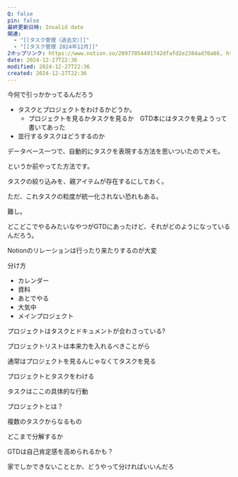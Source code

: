 ```yaml
---
Q: false
pin: false
最終更新日時: Invalid date
関連:
  - "[[タスク管理（過去文）]]"
  - "[[タスク管理 2024年12月]]"
2ホップリンク: https://www.notion.so/28977054491742dfafd2e2384ad70a66, https://www.notion.so/2d537d7c8e0a43f49f331c492bef06cb, https://www.notion.so/3056553b21e84163b3e0ad162d924b07, https://www.notion.so/37dc6fa32cfe48cdb6ee6c64ce354faa, https://www.notion.so/41422f4a03c24cf2a89d486bcfec9c4c, https://www.notion.so/82e3613c80b848eba1744b3b46afab38, https://www.notion.so/89f7cd78eeb4452f9a5433eb3dfb938e, https://www.notion.so/9a7f1d620a4a491e8f25962f156bf173, https://www.notion.so/a852849e626f4d4c94ecaf6a4d948e52, https://www.notion.so/ada28057937347ad9d67569c826c0d0e, https://www.notion.so/b916c6962c0045b6bea52d8153618b88, https://www.notion.so/cc7b28b1b1a243418417176fa0368377, https://www.notion.so/d7e58f47d072438bbfd016e453e04036, https://www.notion.so/e56fe12eb43448d2b5367dfcc53e046b,https://www.notion.so/696d76e19f9e4f70aca153c5f572fc95, https://www.notion.so/82e3613c80b848eba1744b3b46afab38, https://www.notion.so/89f7cd78eeb4452f9a5433eb3dfb938e, https://www.notion.so/a852849e626f4d4c94ecaf6a4d948e52, https://www.notion.so/cc7b28b1b1a243418417176fa0368377
date: 2024-12-27T22:36
modified: 2024-12-27T22:36
created: 2024-12-27T22:36
---
```

今何で引っかかってるんだろう

- タスクとプロジェクトをわけるかどうか。
    - プロジェクトを見るかタスクを見るか　GTD本にはタスクを見ようって書いてあった
- 並行するタスクはどうするのか

  

データベース一つで、自動的にタスクを表現する方法を思いついたのでメモ。

というか前やってた方法です。

タスクの絞り込みを、親アイテムが存在するにしておく。

ただ、これタスクの粒度が統一化されない恐れもある。

難し。

  

どこどこでやるみたいなやつがGTDにあったけど、それがどのようになっているんだろう。

  

Notionのリレーションは行ったり来たりするのが大変

  

分け方

- カレンダー
- 資料
- あとでやる
- 大気中
- メインプロジェクト

プロジェクトはタスクとドキュメントが合わさっている?

プロジェクトリストは本来力を入れるべきことがら

通常はプロジェクトを見るんじゃなくてタスクを見る

  

プロジェクトとタスクをわける

タスクはここの具体的な行動

プロジェクトとは？

複数のタスクからなるもの

どこまで分解するか

  

GTDは自己肯定感を高められるかも？

  

家でしかできないこととか、どうやって分ければいいんだろ